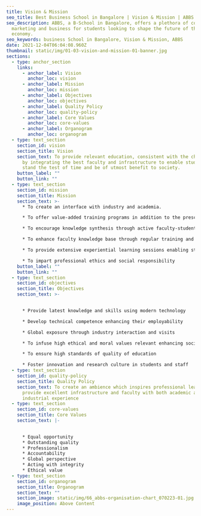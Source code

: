 ```yaml
---
title: Vision & Mission
seo_title: Best Business School in Bangalore | Vision & Mission | ABBS
seo_description: ABBS, a B-School in Bangalore, offers a plethora of courses in
  marketing and business for students looking to shape the future of the
  economy.
seo_keywords: business School in Bangalore, Vision & Mission, ABBS
date: 2021-12-04T06:04:08.960Z
thumbnail: static/img/01-03-vision-and-mission-01-banner.jpg
sections:
  - type: anchor_section
    links:
      - anchor_label: Vision
        anchor_loc: vision
      - anchor_label: Mission
        anchor_loc: mission
      - anchor_label: Objectives
        anchor_loc: objectives
      - anchor_label: Quality Policy
        anchor_loc: quality-policy
      - anchor_label: Core Values
        anchor_loc: core-values
      - anchor_label: Organogram
        anchor_loc: organogram
  - type: text_section
    section_id: vision
    section_title: Vision
    section_text: To provide relevant education, consistent with the changing world,
      by integrating the best faculty and infrastructure to enable students to
      stand the test of time and be of utmost benefit to society.
    button_label: ""
    button_link: ""
  - type: text_section
    section_id: mission
    section_title: Mission
    section_text: >-
      * To create an interface with industry and academia.

      * To offer value-added training programs in addition to the prescribed syllabus

      * To encourage knowledge synthesis through active faculty-student interaction

      * To enhance faculty knowledge base through regular training and seminar participation

      * To provide extensive experiential learning sessions enabling students to compete on a global level

      * To impart professional ethics and social responsibility
    button_label: ""
    button_link: ""
  - type: text_section
    section_id: objectives
    section_title: Objectives
    section_text: >-
      

      * Provide latest knowledge and skills using modern technology

      * Develop technical competence enhancing their employability

      * Global exposure through industry interaction and visits

      * To infuse high ethical and moral values relevant enhancing social responsibility

      * To ensure high standards of quality of education

      * Foster innovation and research culture in students and staff
  - type: text_section
    section_id: quality-policy
    section_title: Quality Policy
    section_text: To create an ambience which inspires professional learning and
      provide excellent infrastructure and faculty with both academic and
      industrial experience
  - type: text_section
    section_id: core-values
    section_title: Core Values
    section_text: |-
      

      * Equal opportunity
      * Outstanding quality
      * Professionalism
      * Accountability
      * Global perspective
      * Acting with integrity
      * Ethical value
  - type: text_section
    section_id: organogram
    section_title: Organogram
    section_text: ""
    section_image: static/img/66_abbs-organisation-chart_070223-01.jpg
    image_position: Above Content
---
```

